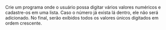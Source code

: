 Crie um programa onde o usuário possa digitar vários valores numéricos e
cadastre-os em uma lista. Caso o número já exista lá dentro, ele não será adicionado.
No final, serão exibidos todos os valores únicos digitados em ordem crescente.